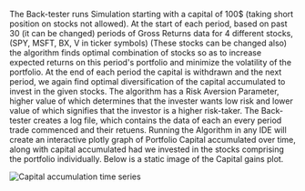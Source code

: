 The Back-tester runs Simulation starting with a capital of 100$ (taking short position on stocks not allowed). At the start of each period, based on past 30 (it can be changed) periods of Gross Returns data for 4 different stocks, (SPY, MSFT, BX, V in ticker symbols) 
(These stocks can be changed also) the algorithm finds optimal combination of stocks so as to increase expected returns on this period's portfolio and minimize the volatility of the portfolio.
At the end of each period the capital is withdrawn and the next period, we again find optimal diversification of the capital accumulated to invest in the given stocks.
The algorithm has a Risk Aversion Parameter, higher value of which determines that the invester wants low risk and lower value of which signifies that the investor is a higher risk-taker.
The Back-tester creates a log file, which contains the data of each an every period trade commenced and their retuens. Running the Algorithm in any IDE will create an interactive plotly graph of Portfolio
Capital accumulated over time, along with capital accumulated had we invested in the stocks comprising the portfolio individually. Below is a static image of the Capital gains plot.

![Capital accumulation time series](https://github.com/user-attachments/assets/72d96a56-c085-491f-803e-bcfaa1a44dc7)
